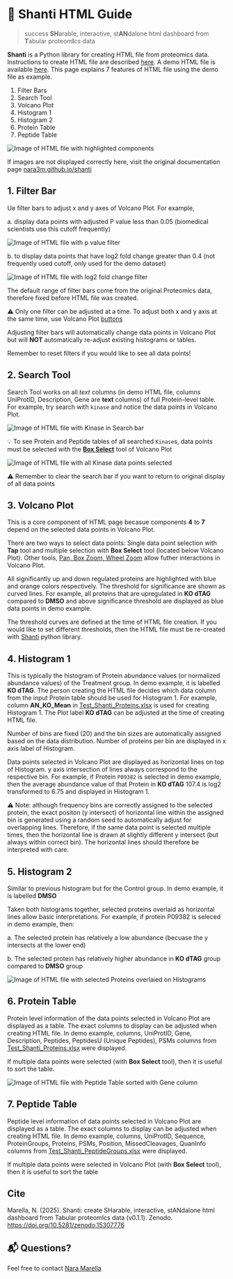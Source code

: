 # 🧘 Shanti HTML Guide

>success **SH**arable, interactive, st**AN**dalone html dashboard from **T**abular proteom**I**cs data

**Shanti** is a Python library for creating HTML file from proteomics data. Instructions to create HTML file are described [here](https://pypi.org/project/shanti/). A demo HTML file is available [here](https://shanti-v010.netlify.app/). This page explains 7 features of HTML file using the demo file as example.

1. Filter Bars 
2. Search Tool
3. Volcano Plot
4. Histogram 1
5. Histogram 2
6. Protein Table
7. Peptide Table

![Image of HTML file with highlighted components](https://github.com/nara3m/shanti/raw/refs/heads/main/img/components.png)

If images are not displayed correctly here, visit the original documentation page 
[nara3m.github.io/shanti](https://nara3m.github.io/shanti/index.html)

## 1. Filter Bar

Ue filter bars to adjust x and y axes of Volcano Plot. For example, 

a. display data points with adjusted P value less than 0.05 (biomedical scientists use this cutoff frequently)

![Image of HTML file with p value filter](https://github.com/nara3m/shanti/raw/refs/heads/main/img/filter1.png)

b. to display data points that have log2 fold change greater than 0.4 (not frequently used cutoff, only used for the demo dataset)

![Image of HTML file with log2 fold change filter](https://github.com/nara3m/shanti/raw/refs/heads/main/img/filter2.png)

The default range of filter bars come from the original Proteomics data, therefore fixed before HTML file was created.

⚠️ Only one filter can be adjusted at a time. To adjust both x and y axis at the same time, use Volcano Plot [buttons](https://www.tutorialspoint.com/bokeh/bokeh_plot_tools.htm)

Adjusting filter bars will automatically change data points in Volcano Plot but will **NOT** automatically re-adjust existing histograms or tables. 

Remember to reset filters if you would like to see all data points!

## 2. Search Tool

Search Tool works on all _text_ columns (in demo HTML file, columns UniProtID, Description, Gene are __text__ columns) of full Protein-level table. For example, try search with `kinase` and notice the data points in Volcano Plot.

![Image of HTML file with **Kinase** in Search bar](https://github.com/nara3m/shanti/raw/refs/heads/main/img/kinase1.png)

💡 To see Protein and Peptide tables of all searched `Kinase`s, data points must be selected with the [__Box Select__](https://www.tutorialspoint.com/bokeh/bokeh_plot_tools.htm) tool of Volcano Plot

![Image of HTML file with all **Kinase** data points selected](https://github.com/nara3m/shanti/raw/refs/heads/main/img/kinase2.png)

⚠️ Remember to clear the search bar if you want to return to original display of all data points

## 3. Volcano Plot

This is a core component of HTML page becasue components **4** to **7** depend on the selected data points in Volcano Plot. 

There are two ways to select data points: Single data point selection with __Tap__ tool and multiple selection with __Box Select__ tool (located below Volcano Plot). Other tools, [Pan, Box Zoom, Wheel Zoom](https://www.tutorialspoint.com/bokeh/bokeh_plot_tools.htm) allow futher interactions in Volcano Plot.

All significantly up and down regulated proteins are highlighted with blue and orange colors respectively. The threshold for significance are shown as curved lines. For example, all proteins that are upregulated in **KO dTAG** compared to **DMSO** and above significance threshold are displayed as blue data points in demo example. 

The threshold curves are defined at the time of HTML file creation. If you would like to set different thresholds, then the HTML file must be re-created with [Shanti](https://pypi.org/project/shanti/) python library.

## 4. Histogram 1 

This is typically the histogram of Protein abundance values (or normalized abundance values) of the Treatment group. In demo example, it is labelled **KO dTAG**. The person creating the HTML file decides which data column from the input Protein table should be used for Histogram 1. For example, column **AN_KO_Mean** in [Test_Shanti_Proteins.xlsx](https://github.com/n3m4u/shanti/raw/refs/heads/main/tests/Shanti_Test_Proteins.xlsx) is used for creating Histogram 1. The Plot label **KO dTAG** can be adjusted at the time of creating HTML file. 

Number of bins are fixed (20) and the bin sizes are automatically assigned based on the data distribution. Number of proteins per bin are displayed in x axis label of Histogram. 

Data points selected in Volcano Plot are displayed as horizontal lines on top of Histogram. y axis intersection of lines always correspond to the respective bin. For example, if Protein `P09382` is selected in demo example, then the average abundance value of that Protein in **KO dTAG** 107.4 is log2 transformed to 6.75 and displayed in Histogram 1.

⚠️ Note: although frequency bins are correctly assigned to the selected protein, the exact positon (y intersect) of horizontal line within the assigned bin is generated using a random seed to automatically adjust for overlapping lines. Therefore, if the same data point is selected multiple times, then the horizontal line is drawn at slightly different y intersect (but always within correct bin). The horizontal lines should therefore be interpreted with care.

## 5. Histogram 2

Similar to previous histogram but for the Control group. In demo example, it is labelled **DMSO**

Taken both histograms together, selected proteins overlaid as horizontal lines allow basic interpretations. For example, if protein P09382 is seleced in demo example, then:

a. The selected protein has relatively a low abundance (becuase the y intersects at the lower end)

b. The selected protein has relatively higher abundance in **KO dTAG** group compared to **DMSO** group

![Image of HTML file with selected Proteins overlaied on Histograms](https://github.com/nara3m/shanti/raw/refs/heads/main/img/histogram.png)

## 6. Protein Table

Protein level information of the data points selected in Volcano Plot are displayed as a table. The exact columns to display can be adjusted when creating HTML file. In demo example, columns, UniProtID, Gene, Description, Peptides, PeptidesU (Unique Peptides), PSMs columns from [Test_Shanti_Proteins.xlsx](https://github.com/n3m4u/shanti/raw/refs/heads/main/tests/Shanti_Test_Proteins.xlsx) were displayed.

If multiple data points were selected (with __Box Select__ tool), then it is useful to sort the table.

![Image of HTML file with Peptide Table sorted with Gene column](https://github.com/nara3m/shanti/raw/refs/heads/main/img/table_sort.png)

## 7. Peptide Table

Peptide level information of data points selected in Volcano Plot are displayed as a table. The exact columns to display can be adjusted when creating HTML file. In demo example, columns, UniProtID, Sequence, ProteinGroups, Proteins, PSMs, Position, MissedCleavages, QuanInfo columns from [Test_Shanti_PeptideGroups.xlsx](https://github.com/n3m4u/shanti/raw/refs/heads/main/tests/Shanti_Test_PeptideGroups.xlsx) were displayed.

If multiple data points were selected in Volcano Plot (with __Box Select__ tool), then it is useful to sort the table

## Cite

Marella, N. (2025). Shanti: create SHarable, interactive, stANdalone html dashboard from Tabular proteomIcs data (v0.1.1). Zenodo. https://doi.org/10.5281/zenodo.15307776


## 📬 Questions?
Feel free to contact [Nara Marella](https://linkedin.com/in/nara3m)
